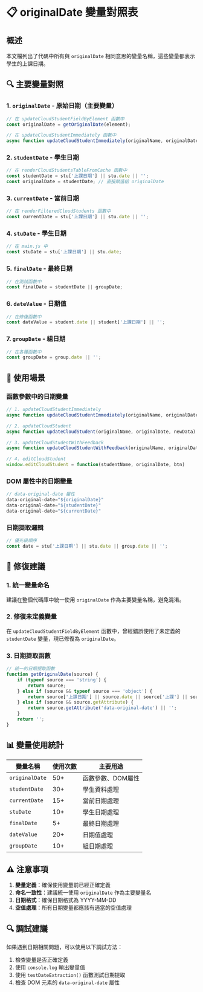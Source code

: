 # 📋 originalDate 變量對照表

## 概述
本文檔列出了代碼中所有與 `originalDate` 相同意思的變量名稱，這些變量都表示學生的上課日期。

## 🔍 主要變量對照

### 1. **`originalDate`** - 原始日期（主要變量）
```javascript
// 在 updateCloudStudentFieldByElement 函數中
const originalDate = getOriginalDate(element);

// 在 updateCloudStudentImmediately 函數中
async function updateCloudStudentImmediately(originalName, originalDate, fieldName, newValue)
```

### 2. **`studentDate`** - 學生日期
```javascript
// 在 renderCloudStudentsTableFromCache 函數中
const studentDate = stu['上課日期'] || stu.date || '';
const originalDate = studentDate; // 直接賦值給 originalDate
```

### 3. **`currentDate`** - 當前日期
```javascript
// 在 renderFilteredCloudStudents 函數中
const currentDate = stu['上課日期'] || stu.date || '';
```

### 4. **`stuDate`** - 學生日期
```javascript
// 在 main.js 中
const stuDate = stu['上課日期'] || stu.date;
```

### 5. **`finalDate`** - 最終日期
```javascript
// 在測試函數中
const finalDate = studentDate || groupDate;
```

### 6. **`dateValue`** - 日期值
```javascript
// 在修復函數中
const dateValue = student.date || student['上課日期'] || '';
```

### 7. **`groupDate`** - 組日期
```javascript
// 在各種函數中
const groupDate = group.date || '';
```

## 📍 使用場景

### 函數參數中的日期變量
```javascript
// 1. updateCloudStudentImmediately
async function updateCloudStudentImmediately(originalName, originalDate, fieldName, newValue)

// 2. updateCloudStudent
async function updateCloudStudent(originalName, originalDate, newData)

// 3. updateCloudStudentWithFeedback
async function updateCloudStudentWithFeedback(originalName, originalDate, newData)

// 4. editCloudStudent
window.editCloudStudent = function(studentName, originalDate, btn)
```

### DOM 屬性中的日期變量
```javascript
// data-original-date 屬性
data-original-date="${originalDate}"
data-original-date="${studentDate}"
data-original-date="${currentDate}"
```

### 日期提取邏輯
```javascript
// 優先級順序
const date = stu['上課日期'] || stu.date || group.date || '';
```

## 🔧 修復建議

### 1. 統一變量命名
建議在整個代碼庫中統一使用 `originalDate` 作為主要變量名稱，避免混淆。

### 2. 修復未定義變量
在 `updateCloudStudentFieldByElement` 函數中，曾經錯誤使用了未定義的 `studentDate` 變量，現已修復為 `originalDate`。

### 3. 日期提取函數
```javascript
// 統一的日期提取函數
function getOriginalDate(source) {
    if (typeof source === 'string') {
        return source;
    } else if (source && typeof source === 'object') {
        return source['上課日期'] || source.date || source['上課'] || source['日期'] || '';
    } else if (source && source.getAttribute) {
        return source.getAttribute('data-original-date') || '';
    }
    return '';
}
```

## 📊 變量使用統計

| 變量名稱 | 使用次數 | 主要用途 |
|---------|---------|---------|
| `originalDate` | 50+ | 函數參數、DOM屬性 |
| `studentDate` | 30+ | 學生資料處理 |
| `currentDate` | 15+ | 當前日期處理 |
| `stuDate` | 10+ | 學生日期處理 |
| `finalDate` | 5+ | 最終日期處理 |
| `dateValue` | 20+ | 日期值處理 |
| `groupDate` | 10+ | 組日期處理 |

## ⚠️ 注意事項

1. **變量定義**：確保使用變量前已經正確定義
2. **命名一致性**：建議統一使用 `originalDate` 作為主要變量名
3. **日期格式**：確保日期格式為 YYYY-MM-DD
4. **空值處理**：所有日期變量都應該有適當的空值處理

## 🔍 調試建議

如果遇到日期相關問題，可以使用以下調試方法：

1. 檢查變量是否正確定義
2. 使用 `console.log` 輸出變量值
3. 使用 `testDateExtraction()` 函數測試日期提取
4. 檢查 DOM 元素的 `data-original-date` 屬性 
